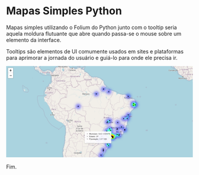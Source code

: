 # Mapas Simples Python

Mapas simples utilizando o Folium do Python junto com o tooltip seria aquela moldura flutuante que abre quando passa-se o mouse sobre um elemento da interface.

Tooltips são elementos de UI comumente usados em sites e plataformas para aprimorar a jornada do usuário e guiá-lo para onde ele precisa ir.

<div align="center">
  <img src="https://github.com/CamilaDeAlm/Mapas_Simples_Python/blob/main/folder/Captura%20de%20tela%202024-08-13%20145609.png" alt="Exemplo" width="largura" height="altura">
</div>

Fim.
